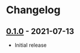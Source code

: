# Changelog

## [0.1.0] - 2021-07-13

- Initial release

<!-- http://keepachangelog.com/ -->

<!-- [0.1.1]: https://github.com/zce/lyj-pages/compare/v0.1.0...v0.1.1 -->
[0.1.0]: https://github.com/zce/lyj-pages/releases/tag/v0.1.0
